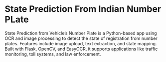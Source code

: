# State Prediction From Indian Number PLate
State Prediction from Vehicle’s Number Plate is a Python-based app using OCR and image processing to detect the state of registration from number plates. Features include image upload, text extraction, and state mapping. Built with Flask, OpenCV, and EasyOCR, it supports applications like traffic monitoring, toll systems, and law enforcement.
